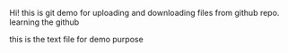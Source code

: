 Hi! this is git demo for uploading and downloading files from github repo.
learning the github




this is the text file for demo purpose
